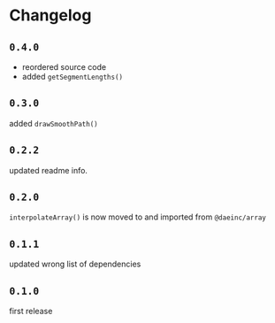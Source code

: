 # Changelog

## `0.4.0`

- reordered source code
- added `getSegmentLengths()`

## `0.3.0`

added `drawSmoothPath()`

## `0.2.2`

updated readme info.

## `0.2.0`

`interpolateArray()` is now moved to and imported from `@daeinc/array`

## `0.1.1`

updated wrong list of dependencies

## `0.1.0`

first release
